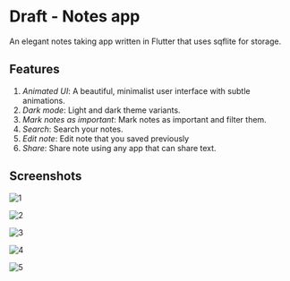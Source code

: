 # Draft - Notes app

An elegant notes taking app written in Flutter that uses sqflite for storage.

## Features
1. *Animated UI*: A beautiful, minimalist user interface with subtle animations.
2. *Dark mode*: Light and dark theme variants.
3. *Mark notes as important*: Mark notes as important and filter them.
4. *Search*: Search your notes.
5. *Edit note*: Edit note that you saved previously
6. *Share*: Share note using any app that can share text.


## Screenshots

![1](https://user-images.githubusercontent.com/49916341/140949371-f641fc2e-ea97-4bb9-a39a-56c8579df645.png)

![2](https://user-images.githubusercontent.com/49916341/140949357-6a1358ff-4e9a-4f3e-b3d2-79dbce3b31de.png)

![3](https://user-images.githubusercontent.com/49916341/140949361-d9f2fea2-2849-4196-860b-c04f6568891e.png)

![4](https://user-images.githubusercontent.com/49916341/140949364-5eac643e-52b8-4ff3-907b-c049f9debe5e.png)

![5](https://user-images.githubusercontent.com/49916341/140949368-e861d25f-fb14-44a5-9e67-1419a17738b7.png)


